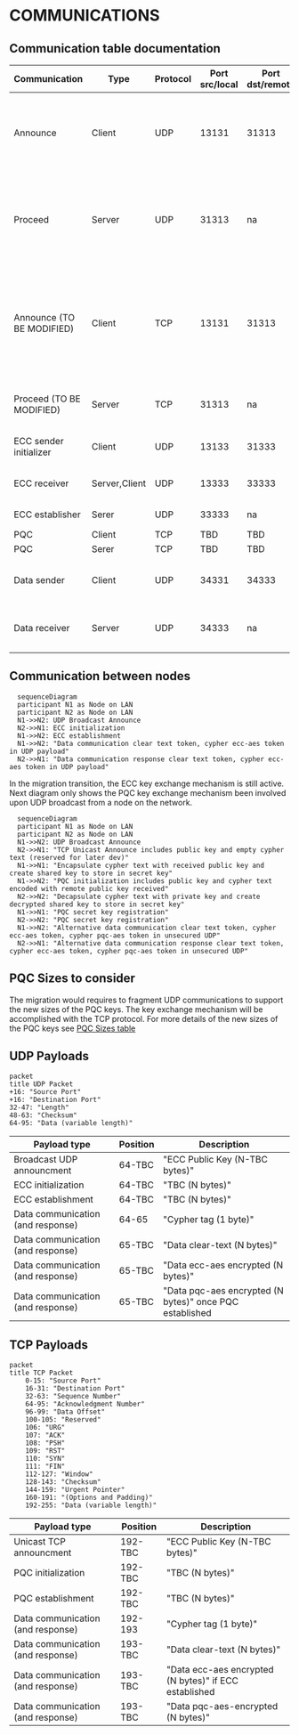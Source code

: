 # COMMUNICATIONS

## Communication table documentation
    
|Communication|Type|Protocol|Port src/local|Port dst/remote|Description|
|--|--|--|--|--|--|
|Announce|Client|UDP|13131|31313|Send announcement broadcast UDP datagram including ECC public key for session initialization with other nodes on the network lan|
|Proceed|Server|UDP|31313|na|Receive announcement, coordinate ECC to initialize and PQC unicast announce to the node on the network UDP broadcasting|
|Announce (TO BE MODIFIED)|Client|TCP|13131|31313|Upon UDP broadcast received by Proceed service, send announcement TCP unicast including PQC public key and cypher for session initialization with other nodes on the network lan|
|Proceed (TO BE MODIFIED)|Server|TCP|31313|na|Receive TCP unicast announcement and coordinate PQC to initialize|
|ECC sender initializer|Client|UDP|13133|31333|ECC Session Initialization, ECC_Session_Send|
|ECC receiver|Server,Client|UDP|13333|33333|ECC Session Establishment, ECC_Session_Establish|
|ECC establisher|Serer|UDP|33333|na|ECC Session Establishment|
|PQC|Client|TCP|TBD|TBD|TBC|
|PQC|Serer|TCP|TBD|TBD|TBC|
|Data sender|Client|UDP|34331|34333|Send tokens data example: clear-text, cypher-ecc-aes and cypher-pqc-aes|
|Data receiver|Server|UDP|34333|na|Receive tokens data example: clear-text, cypher-ecc-aes and cypher-pqc-aes|

## Communication between nodes

```mermaid  
  sequenceDiagram  
  participant N1 as Node on LAN  
  participant N2 as Node on LAN  
  N1->>N2: UDP Broadcast Announce  
  N2->>N1: ECC initialization  
  N1->>N2: ECC establishment  
  N1->>N2: "Data communication clear text token, cypher ecc-aes token in UDP payload"  
  N2->>N1: "Data communication response clear text token, cypher ecc-aes token in UDP payload"  
```

In the migration transition, the ECC key exchange mechanism is still active. Next diagram only shows the PQC key exchange mechanism been involved upon UDP broadcast from a node on the network.

```mermaid  
  sequenceDiagram  
  participant N1 as Node on LAN  
  participant N2 as Node on LAN  
  N1->>N2: UDP Broadcast Announce  
  N2->>N1: "TCP Unicast Announce includes public key and empty cypher text (reserved for later dev)"
  N1->>N1: "Encapsulate cypher text with received public key and create shared key to store in secret key"  
  N1->>N2: "PQC initialization includes public key and cypher text encoded with remote public key received"  
  N2->>N2: "Decapsulate cypher text with private key and create decrypted shared key to store in secret key"  
  N1->>N1: "PQC secret key registration"
  N2->>N2: "PQC secret key registration"
  N1->>N2: "Alternative data communication clear text token, cypher ecc-aes token, cypher pqc-aes token in unsecured UDP"  
  N2->>N1: "Alternative data communication response clear text token, cypher ecc-aes token, cypher pqc-aes token in unsecured UDP"  
```

## PQC Sizes to consider

The migration would requires to fragment UDP communications to support the new sizes of the PQC keys. The key exchange mechanism will be accomplished with the TCP protocol. For more details of the new sizes of the PQC keys see [PQC Sizes table](pqc-sizes.md)

## UDP Payloads

```mermaid
packet
title UDP Packet
+16: "Source Port"
+16: "Destination Port"
32-47: "Length"
48-63: "Checksum"
64-95: "Data (variable length)"
```

<div align="center">
    
|Payload type|Position|Description|
|--|--|--|
|Broadcast UDP announcment|64-TBC|"ECC Public Key (N-TBC bytes)"|
|ECC initialization|64-TBC|"TBC (N bytes)"|
|ECC establishment|64-TBC|"TBC (N bytes)"|
|Data communication (and response)|64-65|"Cypher tag (1 byte)"|
|Data communication (and response)|65-TBC|"Data clear-text (N bytes)"|
|Data communication (and response)|65-TBC|"Data ecc-aes encrypted (N bytes)"|
|Data communication (and response)|65-TBC|"Data pqc-aes encrypted (N bytes)" once PQC established|

</div>

## TCP Payloads

```mermaid  
packet
title TCP Packet
    0-15: "Source Port"
    16-31: "Destination Port"
    32-63: "Sequence Number"
    64-95: "Acknowledgment Number"
    96-99: "Data Offset"
    100-105: "Reserved"
    106: "URG"
    107: "ACK"
    108: "PSH"
    109: "RST"
    110: "SYN"
    111: "FIN"
    112-127: "Window"
    128-143: "Checksum"
    144-159: "Urgent Pointer"
    160-191: "(Options and Padding)"
    192-255: "Data (variable length)"
```

<div align="center">
    
|Payload type|Position|Description|
|--|--|--|
|Unicast TCP announcment|192-TBC|"ECC Public Key (N-TBC bytes)"|
|PQC initialization|192-TBC|"TBC (N bytes)"|
|PQC establishment|192-TBC|"TBC (N bytes)"|
|Data communication (and response)|192-193|"Cypher tag (1 byte)"|
|Data communication (and response)|193-TBC|"Data clear-text (N bytes)"|
|Data communication (and response)|193-TBC|"Data ecc-aes encrypted (N bytes)" if ECC established|
|Data communication (and response)|193-TBC|"Data pqc-aes-encrypted (N bytes)"|

</div>
